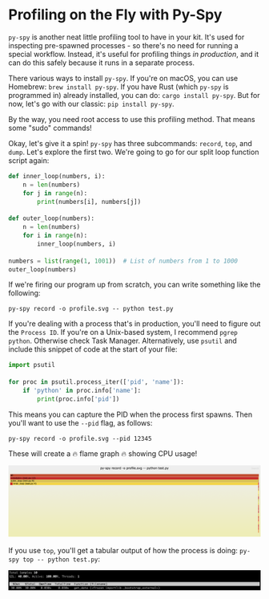 # Profiling on the Fly with Py-Spy

`py-spy` is another neat little profiling tool to have in your kit. It's used for inspecting pre-spawned processes - so there's no need for running a special workflow. Instead, it's useful for profiling things *in production*, and it can do this safely because it runs in a separate process. 

There various ways to install `py-spy`. If you're on macOS, you can use Homebrew: `brew install py-spy`. If you have Rust (which `py-spy` is programmed in) already installed, you can do: `cargo install py-spy`. But for now, let's go with our classic: `pip install py-spy`.

<div class="warning">By the way, you need root access to use this profiling method. That means some "sudo" commands!</div>

Okay, let's give it a spin! `py-spy` has three subcommands: `record`, `top`, and `dump`. Let's explore the first two. We're going to go for our split loop function script again:

```python
def inner_loop(numbers, i):
    n = len(numbers)
    for j in range(n):
        print(numbers[i], numbers[j])

def outer_loop(numbers):
    n = len(numbers)
    for i in range(n):
        inner_loop(numbers, i)

numbers = list(range(1, 1001))  # List of numbers from 1 to 1000
outer_loop(numbers)
```

If we're firing our program up from scratch, you can write something like the following:

```shell
py-spy record -o profile.svg -- python test.py
```

If you're dealing with a process that's in production, you'll need to figure out the `Process ID`. If you're on a Unix-based system, I recommend `pgrep python`. Otherwise check Task Manager. Alternatively, use `psutil` and include this snippet of code at the start of your file:

```python
import psutil

for proc in psutil.process_iter(['pid', 'name']):
    if 'python' in proc.info['name']:
        print(proc.info['pid'])
```

This means you can capture the PID when the process first spawns. Then you'll want to use the `--pid` flag, as follows:

```shell
py-spy record -o profile.svg --pid 12345
```

These will create a 🔥 flame graph 🔥 showing CPU usage!

![py-spy record output](../assets/py-spy-flame-graph.png)

If you use `top`, you'll get a tabular output of how the process is doing: `py-spy top -- python test.py`:

![py-spy top output](../assets/py-spy-top.png)